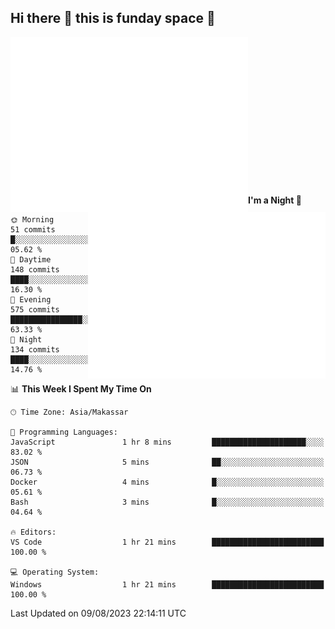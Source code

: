 ## Hi there 👋 this is funday space 🚀

<img align="left" width="380" alt="🌞" src="https://raw.githubusercontent.com/fhasnur/fhasnur/master/general.svg?token=ATQS65TR7ETTG5RLJUDIDBLBN34HE">
<img align="right" width="380" alt="🌞" src="https://raw.githubusercontent.com/fhasnur/fhasnur/master/statistics.svg?token=ATQS65TR7ETTG5RLJUDIDBLBN34HE">

<br><br><br><br><br><br><br><br><br><br><br><br><br><br>

<!--START_SECTION:waka-->
**I'm a Night 🦉** 

```text
🌞 Morning                51 commits          █░░░░░░░░░░░░░░░░░░░░░░░░   05.62 % 
🌆 Daytime                148 commits         ████░░░░░░░░░░░░░░░░░░░░░   16.30 % 
🌃 Evening                575 commits         ████████████████░░░░░░░░░   63.33 % 
🌙 Night                  134 commits         ████░░░░░░░░░░░░░░░░░░░░░   14.76 % 
```


📊 **This Week I Spent My Time On** 

```text
🕑︎ Time Zone: Asia/Makassar

💬 Programming Languages: 
JavaScript               1 hr 8 mins         █████████████████████░░░░   83.02 % 
JSON                     5 mins              ██░░░░░░░░░░░░░░░░░░░░░░░   06.73 % 
Docker                   4 mins              █░░░░░░░░░░░░░░░░░░░░░░░░   05.61 % 
Bash                     3 mins              █░░░░░░░░░░░░░░░░░░░░░░░░   04.64 % 

🔥 Editors: 
VS Code                  1 hr 21 mins        █████████████████████████   100.00 % 

💻 Operating System: 
Windows                  1 hr 21 mins        █████████████████████████   100.00 % 
```


 Last Updated on 09/08/2023 22:14:11 UTC
<!--END_SECTION:waka-->

